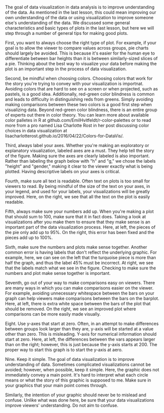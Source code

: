 The goal of data visualization in data analysis is to improve understanding of the data. As mentioned in the last lesson, this could mean improving our own understanding of the data or using visualization to improve someone else's understanding of the data. We discussed some general characteristics and basic types of plots in the last lesson, but here we will step through a number of general tips for making good plots. 

First, you want to always choose the right type of plot. For example, if your goal is to allow the viewer to compare values across groups, pie charts should largely be avoided. This is because it's easier for the human eye to differentiate between bar heights than it is between similarly-sized slices of a pie. Thinking about the best way to visualize your data before making the plot is an important step in the process of data visualization.

Second, be mindful when choosing colors. Choosing colors that work for the story you're trying to convey with your visualization is importnat. Avoiding colors that are hard to see on a screen or when projected, such as pastels, is a good idea. Additionally, red-green color blindness is common and leads to difficulty in distinguishing reds from greens. Simply avoiding making comparisons between these two colors is a good first step when visualizing data. Beyond red-green color blindness, there is an entire group of experts out there in color theory. You can learn more about available color palletes in R at github.com/EmilHvitfeldt/r-color-palettes or to read more from a pro named Lisa Charlotte Rost in her post discussing color choices in data visualization at lisacharlotterost.github.io/2016/04/22/Colors-for-DataVis/.
  
Third, always label your axes. Whether you're making an exploratory or explanatory visualization, labeled axes are a must. They help tell the story of the figure. Making sure the axes are clearly labeled is also important. Rather than labeling the graph below with "h" and "g," we chose the labels "height" and "gender," making it clear to the viewer exactly what is being plotted. Having descriptive labels on your axes is critical.
  
Fourth, make sure all text is readable. Often text on plots is too small for viewers to read. By being mindful of the size of the text on your axes, in your legend, and used for your labels, your visualizations will be greatly improved. Here, on the right, we see that all the text on the plot is easily readable.
  
Fifth, always make sure your numbers add up.
When you're making a plot that should sum to 100, make sure that it in fact does. Taking a look at visualizations after you make them to ensure that they make sense is an important part of the data visualization process. Here, at left, the pieces of the pie only add up to 95%. On the right, this error has been fixed and the pieces add up to 100%.
  
Sixth, make sure the numbers and plots make sense together. Another common error is having labels that don't reflect the underlying graphic. For example, here, we can see on the left that the turquoise piece is more than half the graph, and thus the label 45% must be incorrect. At right, we see that the labels match what we see in the figure. Checking to make sure the numbers and plot make sense together is important.
  
Seventh, go out of your way to make comparisons easy on viewers. There are many ways in which you can make comparisons easier on the viewer. For example, avoiding unnecessary whitespace between the bars on your graph can help viewers make comparisons between the bars on the barplot. Here, at left, there is extra white space between the bars of the plot that should be removed. On the right, we see an improved plot where comparisons can be more easily made visually.
  
Eight. Use y-axes that start at zero. Often, in an attempt to make differences between groups look larger than they are, y-axis will be started at a value other than zero. This is misleading. Y-axis for numerical information should start at zero. Here, at left, the differences between the vars appears larger than on the right; however, this is just because the y-axis starts at 200. The proper way to start this graph is to start the y-axis at aero.
  
Nine. Keep it simple. The goal of data visualization is to improve understanding of data. Sometimes complicated visualizations cannot be avoided; however, when possible, keep it simple. Here, the graphic does not immediately convey a main point. It's hard to interpret what each circle means or what the story of this graphic is supposed to me. Make sure in your graphics that your main point comes through.

Similarly, the intention of your graphic should never be to mislead and confuse. Unlike what was done here, be sure that your data visualizations improve viewers' understanding. Do not aim to confuse.

